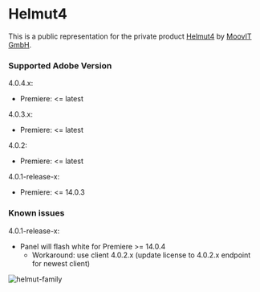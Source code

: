 # Helmut4
This is a public representation for the private product [Helmut4](https://helmut.tools) by [MoovIT GmbH](https://www.moovit.de).

### Supported Adobe Version
4.0.4.x:
- Premiere: <= latest

4.0.3.x:
- Premiere: <= latest

4.0.2:
- Premiere: <= latest

4.0.1-release-x: 
- Premiere: <= 14.0.3

### Known issues
4.0.1-release-x:
- Panel will flash white for Premiere >= 14.0.4
  - Workaround: use client 4.0.2.x (update license to 4.0.2.x endpoint for newest client)

![helmut-family](https://sev.moovit24.de/uploads/TW9vdklUIEdtYkg/OxHA6b6M3JAoqhup7HTVSUgew9Tt0DP66E8JJZSFe0v8xxDoRfxYuOzzl9g5jR3ElGWTcsuu6NQ1xjS3VlpOdRNDco5vmnP1vVbW/Helmut-4-Family-Logo-2.png)

